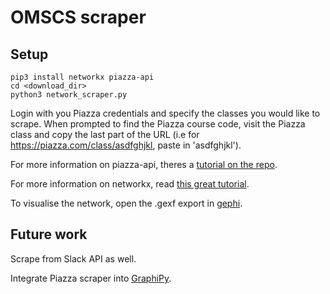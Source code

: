 # OMSCS scraper


## Setup
```
pip3 install networkx piazza-api
cd <download_dir>
python3 network_scraper.py
```

Login with you Piazza credentials and specify the classes you would like to scrape.
When prompted to find the Piazza course code, visit the Piazza class and copy the last part of the URL (i.e for https://piazza.com/class/asdfghjkl, paste in \'asdfghjkl\').

For more information on piazza-api, theres a [tutorial on the repo](https://github.com/hfaran/piazza-api).

For more information on networkx, read [this great tutorial](https://programminghistorian.org/en/lessons/exploring-and-analyzing-network-data-with-python).

To visualise the network, open the .gexf export in [gephi](https://gephi.org/users/download/).


## Future work
Scrape from Slack API as well.

Integrate Piazza scraper into [GraphiPy](https://pypi.org/project/GraphiPy/).
